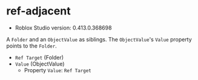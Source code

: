 # ref-adjacent
* Roblox Studio version: 0.413.0.368698

A `Folder` and an `ObjectValue` as siblings. The `ObjectValue`'s `Value` property points to the `Folder`.

* `Ref Target` (Folder)
* `Value` (ObjectValue)
	* Property `Value`: `Ref Target`